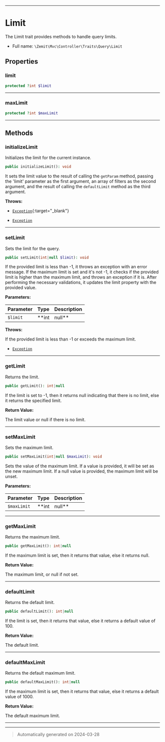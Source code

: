 ***

# Limit

The Limit trait provides methods to handle query limits.



* Full name: `\Zemit\Mvc\Controller\Traits\Query\Limit`



## Properties


### limit



```php
protected ?int $limit
```






***

### maxLimit



```php
protected ?int $maxLimit
```






***

## Methods


### initializeLimit

Initializes the limit for the current instance.

```php
public initializeLimit(): void
```

It sets the limit value to the result of calling the `getParam` method, passing
the 'limit' parameter as the first argument, an array of filters as the second argument,
and the result of calling the `defaultLimit` method as the third argument.









**Throws:**

- [`Exception`](https://docs.phalcon.io/latest/api/){:target="_blank"}

- [`Exception`](../../../../../Exception.md)



***

### setLimit

Sets the limit for the query.

```php
public setLimit(int|null $limit): void
```

If the provided limit is less than -1, it throws an exception with an error message.
If the maximum limit is set and it's not -1, it checks if the provided limit is higher than the maximum limit, and throws an exception if it is.
After performing the necessary validations, it updates the limit property with the provided value.






**Parameters:**

| Parameter | Type | Description |
|-----------|------|-------------|
| `$limit` | **int|null** | The limit to be set. |




**Throws:**
<p>If the provided limit is less than -1 or exceeds the maximum limit.</p>

- [`Exception`](../../../../../Exception.md)



***

### getLimit

Returns the limit.

```php
public getLimit(): int|null
```

If the limit is set to -1, then it returns null indicating that there is no limit,
else it returns the specified limit.







**Return Value:**

The limit value or null if there is no limit.




***

### setMaxLimit

Sets the maximum limit.

```php
public setMaxLimit(int|null $maxLimit): void
```

Sets the value of the maximum limit. If a value is provided,
it will be set as the new maximum limit. If a null value is provided,
the maximum limit will be unset.






**Parameters:**

| Parameter | Type | Description |
|-----------|------|-------------|
| `$maxLimit` | **int|null** | The new maximum limit to be set. |





***

### getMaxLimit

Returns the maximum limit.

```php
public getMaxLimit(): int|null
```

If the maximum limit is set, then it returns that value,
else it returns null.







**Return Value:**

The maximum limit, or null if not set.




***

### defaultLimit

Returns the default limit.

```php
public defaultLimit(): int|null
```

If the limit is set, then it returns that value,
else it returns a default value of 100.







**Return Value:**

The default limit.




***

### defaultMaxLimit

Returns the default maximum limit.

```php
public defaultMaxLimit(): int|null
```

If the maximum limit is set, then it returns that value,
else it returns a default value of 1000.







**Return Value:**

The default maximum limit.




***

***
> Automatically generated on 2024-03-28

